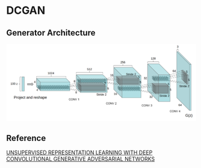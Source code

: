# DCGAN 

## Generator Architecture
![](./images/model.png)

## Reference
[UNSUPERVISED REPRESENTATION LEARNING WITH DEEP CONVOLUTIONAL GENERATIVE ADVERSARIAL NETWORKS](https://arxiv.org/abs/1511.06434)
